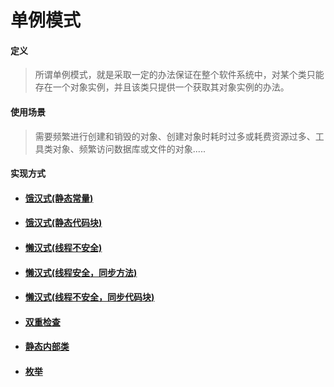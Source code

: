 # 单例模式

#### 定义

>所谓单例模式，就是采取一定的办法保证在整个软件系统中，对某个类只能存在一个对象实例，并且该类只提供一个获取其对象实例的办法。

#### 使用场景

>需要频繁进行创建和销毁的对象、创建对象时耗时过多或耗费资源过多、工具类对象、频繁访问数据库或文件的对象.....

#### 实现方式

* #### [饿汉式(静态常量)](hungry/constant.md)

* #### [饿汉式(静态代码块)](hungry/block.md)

* #### [懒汉式(线程不安全)](lazy/insecure.md)

* #### [懒汉式(线程安全，同步方法)](lazy/method.md)

* #### [懒汉式(线程不安全，同步代码块)](lazy/block.md)

* #### [双重检查](dcl/dcl.md)

* #### [静态内部类](inner/inner.md)

* #### [枚举](enumerate/enumerate.md)
